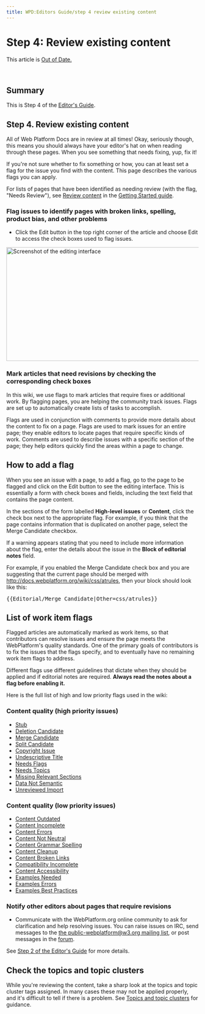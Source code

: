 ```yaml
---
title: WPD:Editors Guide/step 4 review existing content
---
```

<h1><span class="mw-headline" id="Step_4:_Review_existing_content">Step 4: Review existing content</span></h1>
<div class="readiness-state Out_of_Date"> 
<p>This article is <a href="/wiki/Property:State" title="Property:State">Out of Date.</a>
</p>
</div> 
<p><br />
</p>
<h2><span class="mw-headline" id="Summary">Summary</span></h2>
<p>This is Step 4 of the <a href="/wiki/WPD:Editors_Guide" title="WPD:Editors Guide" class="mw-redirect">Editor's Guide</a>.
</p>
<h2><span class="mw-headline" id="Step_4._Review_existing_content">Step 4. Review existing content</span></h2>
<p>All of Web Platform Docs are in review at all times! Okay, seriously though, this means you should always have your editor's hat on when reading through these pages. When you see something that needs fixing, yup, fix it!
</p><p>If you're not sure whether to fix something or how, you can at least set a flag for the issue you find with the content. This page describes the various flags you can apply.
</p><p>For lists of pages that have been identified as needing review (with the flag, "Needs Review"), see <a href="/wiki/WPD:Getting_Started#Review_content" title="WPD:Getting Started">Review content</a> in the <a href="/wiki/WPD:Getting_Started" title="WPD:Getting Started">Getting Started guide</a>.
</p>
<h3><span class="mw-headline" id="Flag_issues_to_identify_pages_with_broken_links.2C_spelling.2C_product_bias.2C_and_other_problems">Flag issues to identify pages with broken links, spelling, product bias, and other problems</span></h3>
<ul><li> Click the Edit button in the top right corner of the article and choose Edit to access the check boxes used to flag issues.</li></ul>
<p><a href="/wiki/File:edit_interface.png" class="image"><img alt="Screenshot of the editing interface" src="//static.webplatform.org/w/public/5/59/edit_interface.png" width="647" height="297" /></a>
</p>
<h3><span class="mw-headline" id="Mark_articles_that_need_revisions_by_checking_the_corresponding_check_boxes">Mark articles that need revisions by checking the corresponding check boxes</span></h3>
<p>In this wiki, we use flags to mark articles that require fixes or additional work. By flagging pages, you are helping the community track issues. Flags are set up to automatically create lists of tasks to accomplish.
</p><p>Flags are used in conjunction with comments to provide more details about the content to fix on a page. Flags are used to mark issues for an entire page; they enable editors to locate pages that require specific kinds of work. Comments are used to describe issues with a specific section of the page; they help editors quickly find the areas within a page to change.
</p>
<h2><span class="mw-headline" id="How_to_add_a_flag">How to add a flag</span></h2>
<p>When you see an issue with a page, to add a flag, go to the page to be flagged and click on the Edit button to see the editing interface. This is essentially a form with check boxes and fields, including the text field that contains the page content.
</p><p>In the sections of the form labelled <b>High-level issues</b> or <b>Content</b>, click the check box next to the appropriate flag. For example, if you think that the page contains information that is duplicated on another page, select the Merge Candidate checkbox.
</p><p>If a warning appears stating that you need to include more information about the flag, enter the details about the issue in the <b>Block of editorial notes</b> field. 
</p><p>For example, if you enabled the Merge Candidate check box and you are suggesting that the current page should be merged with <a rel="nofollow" class="external free" href="http://docs.webplatform.org/wiki/css/atrules">http://docs.webplatform.org/wiki/css/atrules</a>, then your block should look like this:
</p>
<pre>
{{Editorial/Merge_Candidate|Other=css/atrules}}
</pre>
<h2><span class="mw-headline" id="List_of_work_item_flags">List of work item flags</span></h2>
<p>Flagged articles are automatically marked as work items, so that contributors can resolve issues and ensure the page meets the WebPlatform's quality standards. One of the primary goals of contributors is to fix the issues that the flags specify, and to eventually have no remaining work item flags to address. 
</p><p>Different flags use different guidelines that dictate when they should be applied and if editorial notes are required. <b>Always read the notes about a flag before enabling it.</b> 
</p><p>Here is the full list of high and low priority flags used in the wiki:
</p>
<h3><span class="mw-headline" id="Content_quality_.28high_priority_issues.29">Content quality (high priority issues)</span></h3>
<ul><li> <a href="/wiki/WPD:Flags/Stub" title="WPD:Flags/Stub">Stub</a></li>
<li> <a href="/wiki/WPD:Flags/Deletion_Candidate" title="WPD:Flags/Deletion Candidate">Deletion Candidate</a></li>
<li> <a href="/wiki/WPD:Flags/Merge_Candidate" title="WPD:Flags/Merge Candidate">Merge Candidate</a> </li>
<li> <a href="/wiki/WPD:Flags/Split_Candidate" title="WPD:Flags/Split Candidate">Split Candidate</a></li>
<li> <a href="/wiki/WPD:Flags/Copyright_Issue" title="WPD:Flags/Copyright Issue">Copyright Issue</a></li>
<li> <a href="/wiki/WPD:Flags/Undescriptive_Title" title="WPD:Flags/Undescriptive Title">Undescriptive Title</a></li>
<li> <a href="/wiki/WPD:Flags/Needs_Flags" title="WPD:Flags/Needs Flags">Needs Flags</a></li>
<li> <a href="/wiki/WPD:Flags/Needs_Topics" title="WPD:Flags/Needs Topics">Needs Topics</a></li>
<li> <a href="/wiki/WPD:Flags/Missing_Relevant_Sections" title="WPD:Flags/Missing Relevant Sections">Missing Relevant Sections</a></li>
<li> <a href="/wiki/WPD:Flags/Data_Not_Semantic" title="WPD:Flags/Data Not Semantic">Data Not Semantic</a></li>
<li> <a href="/wiki/WPD:Flags/Unreviewed_Import" title="WPD:Flags/Unreviewed Import">Unreviewed Import</a></li></ul>
<h3><span class="mw-headline" id="Content_quality_.28low_priority_issues.29">Content quality (low priority issues)</span></h3>
<ul><li> <a href="/wiki/WPD:Flags/Content_Outdated" title="WPD:Flags/Content Outdated">Content Outdated</a></li>
<li> <a href="/wiki/WPD:Flags/Content_Incomplete" title="WPD:Flags/Content Incomplete">Content Incomplete</a></li>
<li> <a href="/wiki/WPD:Flags/Content_Errors" title="WPD:Flags/Content Errors">Content Errors</a></li>
<li> <a href="/wiki/WPD:Flags/Content_Not_Neutral" title="WPD:Flags/Content Not Neutral">Content Not Neutral</a></li>
<li> <a href="/wiki/WPD:Flags/Content_Grammar_Spelling" title="WPD:Flags/Content Grammar Spelling">Content Grammar Spelling</a></li>
<li> <a href="/wiki/WPD:Flags/Content_Cleanup" title="WPD:Flags/Content Cleanup">Content Cleanup</a></li>
<li> <a href="/wiki/WPD:Flags/Content_Broken_Links" title="WPD:Flags/Content Broken Links">Content Broken Links</a></li>
<li> <a href="/wiki/WPD:Flags/Compatibility_Incomplete" title="WPD:Flags/Compatibility Incomplete">Compatibility Incomplete</a></li>
<li> <a href="/wiki/WPD:Flags/Content_Accessibility" title="WPD:Flags/Content Accessibility">Content Accessibility</a></li>
<li> <a href="/wiki/WPD:Flags/Examples_Needed" title="WPD:Flags/Examples Needed">Examples Needed</a></li>
<li> <a href="/wiki/WPD:Flags/Examples_Errors" title="WPD:Flags/Examples Errors">Examples Errors</a></li>
<li> <a href="/wiki/WPD:Flags/Examples_Best_Practices" title="WPD:Flags/Examples Best Practices">Examples Best Practices</a></li></ul>
<h3><span class="mw-headline" id="Notify_other_editors_about_pages_that_require_revisions">Notify other editors about pages that require revisions</span></h3>
<ul><li> Communicate with the WebPlatform.org online community to ask for clarification and help resolving issues. You can raise issues on IRC, send messages to the <a rel="nofollow" class="external text" href="mailto:public-webplatform@w3.org">the public-webplatform@w3.org mailing list</a>, or post messages in the <a rel="nofollow" class="external text" href="http://talk.webplatform.org/forums">forum</a>. </li></ul>
<p>See <a href="/wiki/WPD:Editors_Guide/step_2_communicate_with_the_online_community" title="WPD:Editors Guide/step 2 communicate with the online community"> Step 2 of the Editor's Guide</a> for more details.
</p>
<h2><span class="mw-headline" id="Check_the_topics_and_topic_clusters">Check the topics and topic clusters</span></h2>
<p>While you're reviewing the content, take a sharp look at the topics and topic cluster tags assigned. In many cases these may not be applied properly, and it's difficult to tell if there is a problem. See <a href="/wiki/WPD:Editors_Guide/step_6_author_or_upload_new_content#Topics_and_topic_clusters" title="WPD:Editors Guide/step 6 author or upload new content">Topics and topic clusters</a> for guidance.
</p><p><br />
</p><p><br />
</p>
<div class="attribution">
<p><br />
</p><p><br />
</p>
</div>

<!-- 
NewPP limit report
CPU time usage: 0.106 seconds
Real time usage: 1.363 seconds
Preprocessor visited node count: 147/1000000
Preprocessor generated node count: 906/1000000
Post‐expand include size: 543/2097152 bytes
Template argument size: 322/2097152 bytes
Highest expansion depth: 4/40
Expensive parser function count: 0/100
-->

<!-- 
Transclusion expansion time report (%,ms,calls,template)
100.00%   59.403      1 - -total
 26.36%   15.661      1 - Template:Page_Title
 20.99%   12.471      1 - Template:Flags
 16.94%   10.064      1 - Template:External_Attribution
 11.49%    6.826      1 - Template:Summary_Section
  8.02%    4.766      1 - Template:Notes_Section
  6.15%    3.652      1 - Template:Topics
  5.09%    3.022      1 - Template:Basic_Page
-->

<!-- Saved in parser cache with key wpwiki:pcache:idhash:7100-0!*!0!!*!5!*!esi=1 and timestamp 20150731093022 and revision id 100905
 -->
